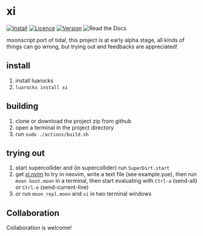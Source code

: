 # xi

[![Install](https://img.shields.io/badge/Install-LuaRocks-brightgreen.svg)](https://luarocks.org/modules/neo451/xi)
[![Licence](https://img.shields.io/github/license/noearc/xi)](LICENSE)
[![Version](https://img.shields.io/luarocks/v/neo451/xi)](https://luarocks.org/modules/neo451/xi)
![Read the Docs](https://img.shields.io/readthedocs/docs)



moonscript port of tidal, this project is at early alpha stage, all kinds of things can go wrong, but trying out and feedbacks are appreciated!

## install
1. install luarocks
2. `luarocks install xi`

## building
1. clone or download the project zip from github
2. open a terminal in the project directory
3. run `sudo ./actions/build.sh`

## trying out

1. start supercollider and (in supercollider) run `SuperDirt.start`
2. get [xi.nvim](https://github.com/noearc/xi.nvim) to try in neovim, write a text file (see example.yue), then run `moon boot.moon` in a terminal, then start evaluating with `Ctrl-a` (send-all) or `Ctrl-e` (send-current-line)
3. or run `moon repl.moon` and `xi` in two terminal windows

## Collaboration
Collaboration is welcome!
